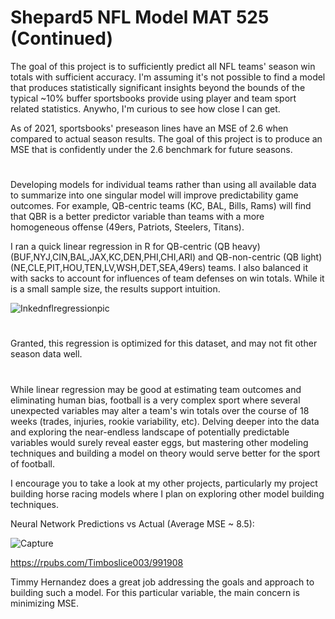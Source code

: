 # Shepard5 NFL Model MAT 525 (Continued)
The goal of this project is to sufficiently predict all NFL teams' season win totals with sufficient accuracy. I'm assuming it's not possible to find a model that produces statistically significant insights beyond the bounds of the typical ~10% buffer sportsbooks provide using player and team sport related statistics. Anywho, I'm curious to see how close I can get.

As of 2021, sportsbooks' preseason lines have an MSE of 2.6 when compared to actual season results. The goal of this project is to produce an MSE that is confidently under the 2.6 benchmark for future seasons. 


#
Developing models for individual teams rather than using all available data to summarize into one singular model will improve predictability game outcomes. For example, QB-centric teams (KC, BAL, Bills, Rams) will find that QBR is a better predictor variable than teams with a more homogeneous offense (49ers, Patriots, Steelers, Titans). 

I ran a quick linear regression in R for QB-centric (QB heavy) (BUF,NYJ,CIN,BAL,JAX,KC,DEN,PHI,CHI,ARI) and QB-non-centric (QB light) (NE,CLE,PIT,HOU,TEN,LV,WSH,DET,SEA,49ers) teams. I also balanced it with sacks to account for influences of team defenses on win totals. While it is a small sample size, the results support intuition. 


![Inkednflregressionpic](https://github.com/shepard5/NFL/assets/108085853/dce8d5f4-d47c-49f2-bf61-e0a0b4cebda6)

#
Granted, this regression is optimized for this dataset, and may not fit other season data well.

#
While linear regression may be good at estimating team outcomes and eliminating human bias, football is a very complex sport where several unexpected variables may alter a team's win totals over the course of 18 weeks (trades, injuries, rookie variability, etc). Delving deeper into the data and exploring the near-endless landscape of potentially predictable variables would surely reveal easter eggs, but mastering other modeling techniques and building a model on theory would serve better for the sport of football.

I encourage you to take a look at my other projects, particularly my project building horse racing models where I plan on exploring other model building techniques. 



Neural Network Predictions vs Actual (Average MSE ~ 8.5):

![Capture](https://github.com/shepard5/NFL/assets/108085853/42d88026-9660-43f2-b520-b42a072eff75)

https://rpubs.com/Timboslice003/991908

Timmy Hernandez does a great job addressing the goals and approach to building such a model. For this particular variable, the main concern is minimizing MSE.
